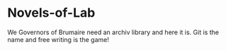 # Novels-of-Lab
We Governors of Brumaire need an archiv library and here it is. Git is the name and free writing is the game!
